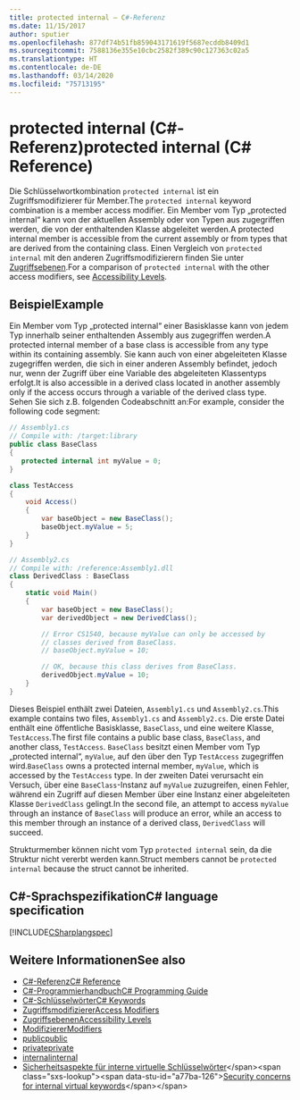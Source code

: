 ```yaml
---
title: protected internal – C#-Referenz
ms.date: 11/15/2017
author: sputier
ms.openlocfilehash: 877df74b51fb859043171619f5687ecddb8409d1
ms.sourcegitcommit: 7588136e355e10cbc2582f389c90c127363c02a5
ms.translationtype: HT
ms.contentlocale: de-DE
ms.lasthandoff: 03/14/2020
ms.locfileid: "75713195"
---
```

# <a name="protected-internal-c-reference"></a><span data-ttu-id="a77ba-102">protected internal (C#-Referenz)</span><span class="sxs-lookup"><span data-stu-id="a77ba-102">protected internal (C# Reference)</span></span>

<span data-ttu-id="a77ba-103">Die Schlüsselwortkombination `protected internal` ist ein Zugriffsmodifizierer für Member.</span><span class="sxs-lookup"><span data-stu-id="a77ba-103">The `protected internal` keyword combination is a member access modifier.</span></span> <span data-ttu-id="a77ba-104">Ein Member vom Typ „protected internal“ kann von der aktuellen Assembly oder von Typen aus zugegriffen werden, die von der enthaltenden Klasse abgeleitet werden.</span><span class="sxs-lookup"><span data-stu-id="a77ba-104">A protected internal member is accessible from the current assembly or from types that are derived from the containing class.</span></span> <span data-ttu-id="a77ba-105">Einen Vergleich von `protected internal` mit den anderen Zugriffsmodifizierern finden Sie unter [Zugriffsebenen](accessibility-levels.md).</span><span class="sxs-lookup"><span data-stu-id="a77ba-105">For a comparison of `protected internal` with the other access modifiers, see [Accessibility Levels](accessibility-levels.md).</span></span>

## <a name="example"></a><span data-ttu-id="a77ba-106">Beispiel</span><span class="sxs-lookup"><span data-stu-id="a77ba-106">Example</span></span>

<span data-ttu-id="a77ba-107">Ein Member vom Typ „protected internal“ einer Basisklasse kann von jedem Typ innerhalb seiner enthaltenden Assembly aus zugegriffen werden.</span><span class="sxs-lookup"><span data-stu-id="a77ba-107">A protected internal member of a base class is accessible from any type within its containing assembly.</span></span> <span data-ttu-id="a77ba-108">Sie kann auch von einer abgeleiteten Klasse zugegriffen werden, die sich in einer anderen Assembly befindet, jedoch nur, wenn der Zugriff über eine Variable des abgeleiteten Klassentyps erfolgt.</span><span class="sxs-lookup"><span data-stu-id="a77ba-108">It is also accessible in a derived class located in another assembly only if the access occurs through a variable of the derived class type.</span></span> <span data-ttu-id="a77ba-109">Sehen Sie sich z.B. folgenden Codeabschnitt an:</span><span class="sxs-lookup"><span data-stu-id="a77ba-109">For example, consider the following code segment:</span></span>

```csharp
// Assembly1.cs
// Compile with: /target:library
public class BaseClass
{
   protected internal int myValue = 0;
}

class TestAccess
{
    void Access()
    {
        var baseObject = new BaseClass();
        baseObject.myValue = 5;
    }
}
```

```csharp
// Assembly2.cs
// Compile with: /reference:Assembly1.dll
class DerivedClass : BaseClass
{
    static void Main()
    {
        var baseObject = new BaseClass();
        var derivedObject = new DerivedClass();

        // Error CS1540, because myValue can only be accessed by
        // classes derived from BaseClass.
        // baseObject.myValue = 10;

        // OK, because this class derives from BaseClass.
        derivedObject.myValue = 10;
    }
}
```

<span data-ttu-id="a77ba-110">Dieses Beispiel enthält zwei Dateien, `Assembly1.cs` und `Assembly2.cs`.</span><span class="sxs-lookup"><span data-stu-id="a77ba-110">This example contains two files, `Assembly1.cs` and `Assembly2.cs`.</span></span>
<span data-ttu-id="a77ba-111">Die erste Datei enthält eine öffentliche Basisklasse, `BaseClass`, und eine weitere Klasse, `TestAccess`.</span><span class="sxs-lookup"><span data-stu-id="a77ba-111">The first file contains a public base class, `BaseClass`, and another class, `TestAccess`.</span></span> <span data-ttu-id="a77ba-112">`BaseClass` besitzt einen Member vom Typ „protected internal“, `myValue`, auf den über den Typ `TestAccess` zugegriffen wird.</span><span class="sxs-lookup"><span data-stu-id="a77ba-112">`BaseClass` owns a protected internal member, `myValue`, which is accessed by the `TestAccess` type.</span></span>
<span data-ttu-id="a77ba-113">In der zweiten Datei verursacht ein Versuch, über eine `BaseClass`-Instanz auf `myValue` zuzugreifen, einen Fehler, während ein Zugriff auf diesen Member über eine Instanz einer abgeleiteten Klasse `DerivedClass` gelingt.</span><span class="sxs-lookup"><span data-stu-id="a77ba-113">In the second file, an attempt to access `myValue` through an instance of `BaseClass` will produce an error, while an access to this member through an instance of a derived class, `DerivedClass` will succeed.</span></span>

<span data-ttu-id="a77ba-114">Strukturmember können nicht vom Typ `protected internal` sein, da die Struktur nicht vererbt werden kann.</span><span class="sxs-lookup"><span data-stu-id="a77ba-114">Struct members cannot be `protected internal` because the struct cannot be inherited.</span></span>

## <a name="c-language-specification"></a><span data-ttu-id="a77ba-115">C#-Sprachspezifikation</span><span class="sxs-lookup"><span data-stu-id="a77ba-115">C# language specification</span></span>

[!INCLUDE[CSharplangspec](~/includes/csharplangspec-md.md)]

## <a name="see-also"></a><span data-ttu-id="a77ba-116">Weitere Informationen</span><span class="sxs-lookup"><span data-stu-id="a77ba-116">See also</span></span>

- [<span data-ttu-id="a77ba-117">C#-Referenz</span><span class="sxs-lookup"><span data-stu-id="a77ba-117">C# Reference</span></span>](../index.md)
- [<span data-ttu-id="a77ba-118">C#-Programmierhandbuch</span><span class="sxs-lookup"><span data-stu-id="a77ba-118">C# Programming Guide</span></span>](../../programming-guide/index.md)
- [<span data-ttu-id="a77ba-119">C#-Schlüsselwörter</span><span class="sxs-lookup"><span data-stu-id="a77ba-119">C# Keywords</span></span>](index.md)
- [<span data-ttu-id="a77ba-120">Zugriffsmodifizierer</span><span class="sxs-lookup"><span data-stu-id="a77ba-120">Access Modifiers</span></span>](access-modifiers.md)
- [<span data-ttu-id="a77ba-121">Zugriffsebenen</span><span class="sxs-lookup"><span data-stu-id="a77ba-121">Accessibility Levels</span></span>](accessibility-levels.md)
- [<span data-ttu-id="a77ba-122">Modifizierer</span><span class="sxs-lookup"><span data-stu-id="a77ba-122">Modifiers</span></span>](index.md)
- [<span data-ttu-id="a77ba-123">public</span><span class="sxs-lookup"><span data-stu-id="a77ba-123">public</span></span>](public.md)
- [<span data-ttu-id="a77ba-124">private</span><span class="sxs-lookup"><span data-stu-id="a77ba-124">private</span></span>](private.md)
- [<span data-ttu-id="a77ba-125">internal</span><span class="sxs-lookup"><span data-stu-id="a77ba-125">internal</span></span>](internal.md)
- <span data-ttu-id="a77ba-126">[Sicherheitsaspekte für interne virtuelle Schlüsselwörter](https://docs.microsoft.com/previous-versions/dotnet/netframework-4.0/heyd8kky(v=vs.100))</span><span class="sxs-lookup"><span data-stu-id="a77ba-126">[Security concerns for internal virtual keywords](https://docs.microsoft.com/previous-versions/dotnet/netframework-4.0/heyd8kky(v=vs.100))</span></span>
